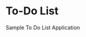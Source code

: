 # To-Do List
Sample To Do List Application

<!-- [DEMO](https://www.google.com "Google's Homepage") -->